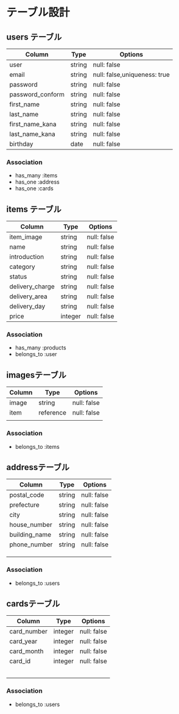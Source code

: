 # テーブル設計

## users テーブル

| Column            | Type       | Options                        |
| ----------------- | ---------- | ------------------------------ | 
| user              | string     | null: false                    |
| email             | string     | null: false,uniqueness: true   |
| password          | string     | null: false                    |
| password_conform  | string     | null: false                    |
| first_name        | string     | null: false                    |
| last_name         | string     | null: false                    |
| first_name_kana   | string     | null: false                    |
| last_name_kana    | string     | null: false                    |
| birthday          | date       | null: false                    |

### Association

- has_many :items
- has_one :address
- has_one :cards


## items テーブル

| Column            | Type       | Options       |
| ----------------- | ---------- | ------------- | 
| item_image        | string     | null: false   |
| name              | string     | null: false   |
| introduction      | string     | null: false   |
| category          | string     | null: false   |
| status            | string     | null: false   |
| delivery_charge   | string     | null: false   |
| delivery_area     | string     | null: false   |
| delivery_day      | string     | null: false   |
| price             | integer    | null: false   |

### Association

- has_many :products
- belongs_to :user


## imagesテーブル

| Column            | Type       | Options       |
| ----------------- | ---------- | ------------- |
| image             | string     | null: false   |
| item              | reference  | null: false   |
|                   |            |               |

### Association

- belongs_to :items


## addressテーブル

| Column            | Type       | Options       |
| ----------------- | ---------- | ------------- |
| postal_code       | string     | null: false   |
| prefecture        | string     | null: false   |
| city              | string     | null: false   |
| house_number      | string     | null: false   |
| building_name     | string     | null: false   |
| phone_number      | string     | null: false   |
|                   |            |               |
|                   |            |               |
|                   |            |               |

### Association

- belongs_to :users

## cardsテーブル

| Column            | Type       | Options       |
| ----------------- | ---------- | ------------- | 
| card_number       | integer    | null: false   |
| card_year         | integer    | null: false   |
| card_month        | integer    | null: false   |
| card_id           | integer    | null: false   |
|                   |            |               |
|                   |            |               |
|                   |            |               |
|                   |            |               |
|                   |            |               |

### Association

- belongs_to :users